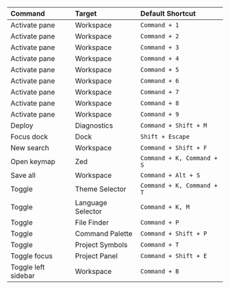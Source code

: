 | **Command**         | **Target**        | **Default Shortcut**       |
| :------------------ | :---------------- | :------------------------- |
| Activate pane       | Workspace         | `Command + 1`              |
| Activate pane       | Workspace         | `Command + 2`              |
| Activate pane       | Workspace         | `Command + 3`              |
| Activate pane       | Workspace         | `Command + 4`              |
| Activate pane       | Workspace         | `Command + 5`              |
| Activate pane       | Workspace         | `Command + 6`              |
| Activate pane       | Workspace         | `Command + 7`              |
| Activate pane       | Workspace         | `Command + 8`              |
| Activate pane       | Workspace         | `Command + 9`              |
| Deploy              | Diagnostics       | `Command + Shift + M`      |
| Focus dock          | Dock              | `Shift + Escape`           |
| New search          | Workspace         | `Command + Shift + F`      |
| Open keymap         | Zed               | `Command + K, Command + S` |
| Save all            | Workspace         | `Command + Alt + S`        |
| Toggle              | Theme Selector    | `Command + K, Command + T` |
| Toggle              | Language Selector | `Command + K, M`           |
| Toggle              | File Finder       | `Command + P`              |
| Toggle              | Command Palette   | `Command + Shift + P`      |
| Toggle              | Project Symbols   | `Command + T`              |
| Toggle focus        | Project Panel     | `Command + Shift + E`      |
| Toggle left sidebar | Workspace         | `Command + B`              |
